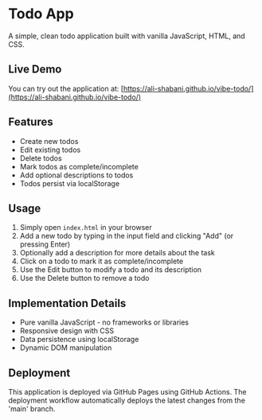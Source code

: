 # Todo App

A simple, clean todo application built with vanilla JavaScript, HTML, and CSS.

## Live Demo

You can try out the application at: [https://ali-shabani.github.io/vibe-todo/](https://ali-shabani.github.io/vibe-todo/)

## Features

- Create new todos
- Edit existing todos
- Delete todos
- Mark todos as complete/incomplete
- Add optional descriptions to todos
- Todos persist via localStorage

## Usage

1. Simply open `index.html` in your browser
2. Add a new todo by typing in the input field and clicking "Add" (or pressing Enter)
3. Optionally add a description for more details about the task
4. Click on a todo to mark it as complete/incomplete
5. Use the Edit button to modify a todo and its description
6. Use the Delete button to remove a todo

## Implementation Details

- Pure vanilla JavaScript - no frameworks or libraries
- Responsive design with CSS
- Data persistence using localStorage
- Dynamic DOM manipulation

## Deployment

This application is deployed via GitHub Pages using GitHub Actions. The deployment workflow automatically deploys the latest changes from the 'main' branch.
